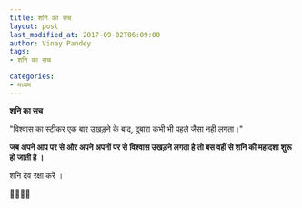 ```yaml
---
title: शनि का सच
layout: post
last_modified_at: 2017-09-02T06:09:00
author: Vinay Pandey
tags:
- शनि का सच

categories:
- मध्यम
---
```

**शनि का सच**

"विश्वास का स्टीकर एक बार उखड़ने के बाद, दुबारा कभी भी पहले जैसा नही लगता।"

**जब अपने आप पर से**
**और अपने अपनों पर से**
**विश्वास उखड़ने लगता है**
**तो बस वहीं से शनि की महादशा शुरू हो जाती है ।**

शनि देव रक्षा करें ।

🙏🌷🌷🙏


